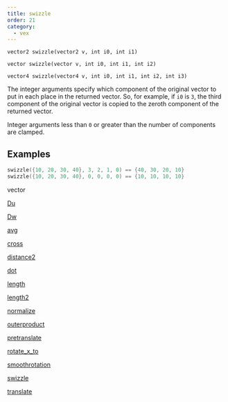 ```yaml
---
title: swizzle
order: 21
category:
  - vex
---
```


`vector2 swizzle(vector2 v, int i0, int i1)`

`vector swizzle(vector v, int i0, int i1, int i2)`

`vector4 swizzle(vector4 v, int i0, int i1, int i2, int i3)`

The integer arguments specify which component of the original vector to put in each place in the returned vector. So, for example, if `i0` is `3`, the third component of the original vector is copied to the zeroth component of the returned vector.

Integer arguments less than `0` or greater than the number of components are clamped.

## Examples



```c
swizzle({10, 20, 30, 40}, 3, 2, 1, 0) == {40, 30, 20, 10}
swizzle({10, 20, 30, 40}, 0, 0, 0, 0) == {10, 10, 10, 10}
```

vector

[Du](Du.html)

[Dw](Dw.html)

[avg](avg.html)

[cross](cross.html)

[distance2](distance2.html)

[dot](dot.html)

[length](length.html)

[length2](length2.html)

[normalize](normalize.html)

[outerproduct](outerproduct.html)

[pretranslate](pretranslate.html)

[rotate_x_to](rotate_x_to.html)

[smoothrotation](smoothrotation.html)

[swizzle](swizzle.html)

[translate](translate.html)
